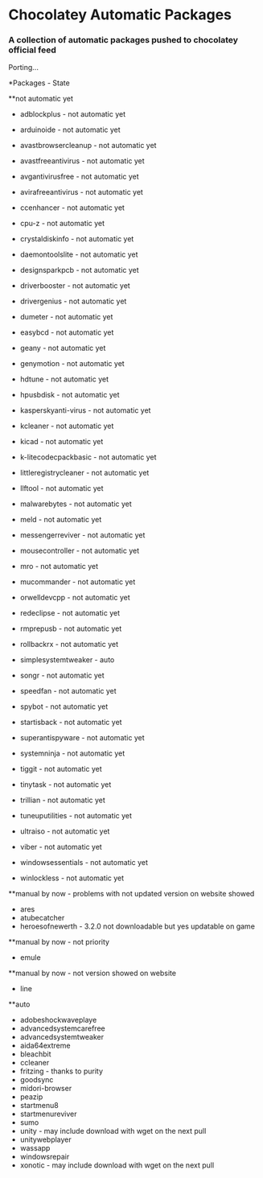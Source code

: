 Chocolatey Automatic Packages
=============================================  
### A collection of automatic packages pushed to chocolatey official feed

Porting...

*Packages - State

**not automatic yet

* adblockplus - not automatic yet
* arduinoide - not automatic yet
* avastbrowsercleanup - not automatic yet
* avastfreeantivirus - not automatic yet
* avgantivirusfree - not automatic yet
* avirafreeantivirus - not automatic yet
* ccenhancer - not automatic yet
* cpu-z - not automatic yet
* crystaldiskinfo - not automatic yet
* daemontoolslite - not automatic yet
* designsparkpcb - not automatic yet
* driverbooster - not automatic yet
* drivergenius - not automatic yet
* dumeter - not automatic yet
* easybcd - not automatic yet
* geany - not automatic yet
* genymotion - not automatic yet
* hdtune - not automatic yet

* hpusbdisk - not automatic yet
* kasperskyanti-virus - not automatic yet
* kcleaner - not automatic yet
* kicad - not automatic yet
* k-litecodecpackbasic - not automatic yet
* littleregistrycleaner - not automatic yet
* llftool - not automatic yet
* malwarebytes - not automatic yet
* meld - not automatic yet
* messengerreviver - not automatic yet
* mousecontroller - not automatic yet
* mro - not automatic yet
* mucommander - not automatic yet
* orwelldevcpp - not automatic yet
* redeclipse - not automatic yet
* rmprepusb - not automatic yet
* rollbackrx - not automatic yet
* simplesystemtweaker - auto
* songr - not automatic yet
* speedfan - not automatic yet
* spybot - not automatic yet
* startisback - not automatic yet
* superantispyware - not automatic yet
* systemninja - not automatic yet
* tiggit - not automatic yet
* tinytask - not automatic yet
* trillian - not automatic yet
* tuneuputilities - not automatic yet
* ultraiso - not automatic yet
* viber - not automatic yet
* windowsessentials - not automatic yet
* winlockless - not automatic yet

**manual by now - problems with not updated version on website showed

* ares
* atubecatcher
* heroesofnewerth - 3.2.0 not downloadable but yes updatable on game

**manual by now - not priority

* emule

**manual by now - not version showed on website

* line

**auto

* adobeshockwaveplaye
* advancedsystemcarefree
* advancedsystemtweaker
* aida64extreme
* bleachbit
* ccleaner
* fritzing - thanks to purity
* goodsync
* midori-browser
* peazip
* startmenu8
* startmenureviver
* sumo
* unity - may include download with wget on the next pull
* unitywebplayer
* wassapp
* windowsrepair
* xonotic - may include download with wget on the next pull
